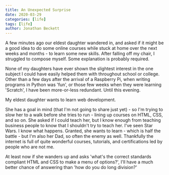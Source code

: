 ```yaml
---
title: An Unexpected Surprise
date: 2020-03-29
categories: [life]
tags: [life]
author: Jonathan Beckett
---
```


A few minutes ago our eldest daughter wandered in, and asked if it might be a good idea to do some online courses while stuck at home over the next weeks and months - to learn some new skills. After falling off my chair, I struggled to compose myself. Some explanation is probably required.

None of my daughters have ever shown the slightest interest in the one subject I could have easily helped them with throughout school or college. Other than a few days after the arrival of a Raspberry Pi, when writing programs in Python was 'fun', or those few weeks when they were learning 'Scratch', I have been more-or-less redundant. Until this evening.

My eldest daughter wants to learn web development.

She has a goal in mind (that I'm not going to share just yet) - so I'm trying to slow her to a walk before she tries to run - lining up courses on HTML, CSS, and so on. She asked if I could teach her, but I know enough from teaching business people to know that I shouldn't try to teach her. I've seen Star Wars. I know what happens. Granted, she wants to learn - which is half the battle - but I'm also her Dad, so often the enemy as well. Thankfully the internet is full of quite wonderful courses, tutorials, and certifications led by people who are not me.

At least now if she wanders up and asks 'what's the correct standards compliant HTML and CSS to make a menu of options?', I'll have a much better chance of answering than 'how do you do long division?'